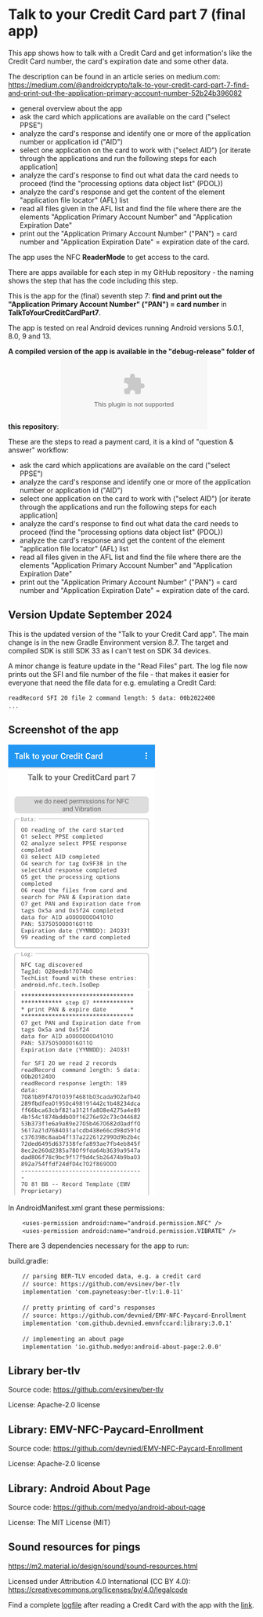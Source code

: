 # Talk to your Credit Card part 7 (final app)

This app shows how to talk with a Credit Card and get information's like the Credit Card number, 
the card's expiration date and some other data.

The description can be found in an article series on medium.com: https://medium.com/@androidcrypto/talk-to-your-credit-card-part-7-find-and-print-out-the-application-primary-account-number-52b24b396082

- general overview about the app
- ask the card which applications are available on the card ("select PPSE")
- analyze the card's response and identify one or more of the application number or application id ("AID")
- select one application on the card to work with ("select AID") [or iterate through the applications  and run the following steps for each application]
- analyze the card's response to find out what data the card needs to proceed (find the "processing options data object list" (PDOL))
- analyze the card's response and get the content of the element "application file locator" (AFL) list
- read all files given in the AFL list and find the file where there are the elements "Application Primary Account Number" and "Application Expiration Date"
- print out the "Application Primary Account Number" ("PAN") = card number and "Application Expiration Date" = expiration date of the card.

The app uses the NFC **ReaderMode** to get access to the card.

There are apps available for each step in my GitHub repository - the naming shows the step that has the code including this step.

This is the app for the (final) seventh step 7: **find and print out the "Application Primary Account Number" ("PAN") = card number** in **TalkToYourCreditCardPart7**.

The app is tested on real Android devices running Android versions 5.0.1, 8.0, 9 and 13.

**A compiled version of the app is available in the "debug-release" folder of this repository**: ![app-debug.apk](debug-release/app-debug.apk?raw=true)

These are the steps to read a payment card, it is a kind of "question & answer" workflow:
- ask the card which applications are available on the card ("select PPSE")
- analyze the card's response and identify one or more of the application number or application id ("AID")
- select one application on the card to work with ("select AID") [or iterate through the applications  and run the following steps for each application]
- analyze the card's response to find out what data the card needs to proceed (find the "processing options data object list" (PDOL))
- analyze the card's response and get the content of the element "application file locator" (AFL) list
- read all files given in the AFL list and find the file where there are the elements "Application Primary Account Number" and "Application Expiration Date"
- print out the "Application Primary Account Number" ("PAN") = card number and "Application Expiration Date" = expiration date of the card.

## Version Update September 2024

This is the updated version of the "Talk to your Credit Card app". The main change is in the new 
Gradle Environment version 8.7. The target and compiled SDK is still SDK 33 as I can't test on SDK 34 
devices.

A minor change is feature update in the "Read Files" part. The log file now prints out the SFI and 
file number of the file - that makes it easier for everyone that need the file data for e.g. emulating
a Credit Card:

```none
readRecord SFI 20 file 2 command length: 5 data: 00b2022400
...
```

## Screenshot of the app

![step 2: after reading a Credit Card](docs/app07a.png?raw=true) ![step 2: after reading a Credit Card](docs/app07b.png?raw=true)

In AndroidManifest.xml grant these permissions:
```plaintext
    <uses-permission android:name="android.permission.NFC" />
    <uses-permission android:name="android.permission.VIBRATE" />
```

There are 3 dependencies necessary for the app to run:

build.gradle:
```plaintext
    // parsing BER-TLV encoded data, e.g. a credit card
    // source: https://github.com/evsinev/ber-tlv
    implementation 'com.payneteasy:ber-tlv:1.0-11'
    
    // pretty printing of card's responses
    // source: https://github.com/devnied/EMV-NFC-Paycard-Enrollment
    implementation 'com.github.devnied.emvnfccard:library:3.0.1'
    
    // implementing an about page
    implementation 'io.github.medyo:android-about-page:2.0.0'
```

## Library ber-tlv

Source code: https://github.com/evsinev/ber-tlv

License:  Apache-2.0 license

## Library: EMV-NFC-Paycard-Enrollment

Source code: https://github.com/devnied/EMV-NFC-Paycard-Enrollment

License: Apache-2.0 license

## Library: Android About Page

Source code: https://github.com/medyo/android-about-page

License: The MIT License (MIT)

## Sound resources for pings

https://m2.material.io/design/sound/sound-resources.html

Licensed under Attribution 4.0 International (CC BY 4.0): https://creativecommons.org/licenses/by/4.0/legalcode

Find a complete [logfile](logfile.md) after reading a Credit Card with the app with the [link](logfile.md).


